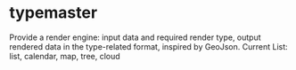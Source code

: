 typemaster
==========

Provide a render engine: input data and required render type, output rendered data in the type-related format, inspired by GeoJson. Current List: list, calendar, map, tree, cloud
